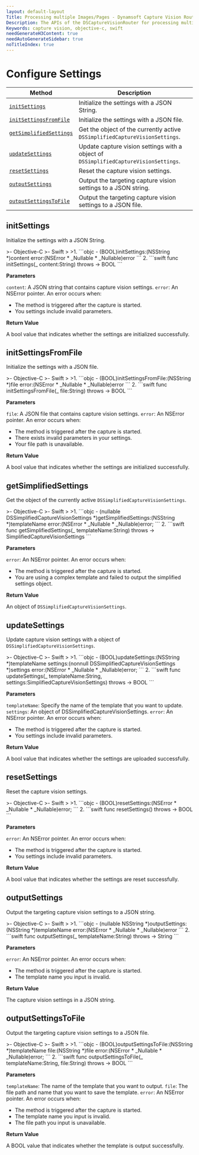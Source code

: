 ```yaml
---
layout: default-layout
Title: Processing multiple Images/Pages - Dynamsoft Capture Vision Router Module iOS Edition API Reference
Description: The APIs of the DSCaptureVisionRouter for processing multiple Images/Pages.
Keywords: capture vision, objective-c, swift
needGenerateH3Content: true
needAutoGenerateSidebar: true
noTitleIndex: true
---
```


# Configure Settings

| Method | Description |
| ------ | ----------- |
| [`initSettings`](#initsettings) | Initialize the settings with a JSON String. |
| [`initSettingsFromFile`](#initsettingsfromfile) | Initialize the settings with a JSON file. |
| [`getSimplifiedSettings`](#getsimplifiedsettings) | Get the object of the currently active `DSSimplifiedCaptureVisionSettings`. |
| [`updateSettings`](#updatesettings) | Update capture vision settings with a object of `DSSimplifiedCaptureVisionSettings`. |
| [`resetSettings`](#resetsettings) | Reset the capture vision settings. |
| [`outputSettings`](#outputsettings) | Output the targeting capture vision settings to a JSON string. |
| [`outputSettingsToFile`](#outputsettingstofile) | Output the targeting capture vision settings to a JSON file. |

## initSettings

Initialize the settings with a JSON String.

<div class="sample-code-prefix"></div>
>- Objective-C
>- Swift
>
>1. 
```objc
- (BOOL)initSettings:(NSString *)content
               error:(NSError * _Nullable * _Nullable)error
```
2. 
```swift
func initSettings(_ content:String) throws -> BOOL
```

**Parameters**

`content`: A JSON string that contains capture vision settings.
`error`: An NSError pointer. An error occurs when:

* The method is triggered after the capture is started.
* You settings include invalid parameters.

**Return Value**

A bool value that indicates whether the settings are initialized successfully.

## initSettingsFromFile

Initialize the settings with a JSON file.

<div class="sample-code-prefix"></div>
>- Objective-C
>- Swift
>
>1. 
```objc
- (BOOL)initSettingsFromFile:(NSString *)file
                        error:(NSError * _Nullable * _Nullable)error
```
2. 
```swift
func initSettingsFromFile(_ file:String) throws -> BOOL
```

**Parameters**

`file`: A JSON file that contains capture vision settings.
`error`: An NSError pointer. An error occurs when:

* The method is triggered after the capture is started.
* There exists invalid parameters in your settings.
* Your file path is unavailable.

**Return Value**

A bool value that indicates whether the settings are initialized successfully.

## getSimplifiedSettings

Get the object of the currently active `DSSimplifiedCaptureVisionSettings`.

<div class="sample-code-prefix"></div>
>- Objective-C
>- Swift
>
>1. 
```objc
- (nullable DSSimplifiedCaptureVisionSettings *)getSimplifiedSettings:(NSString *)templateName
                                                                error:(NSError * _Nullable * _Nullable)error;
```
2. 
```swift
func getSimplifiedSettings(_ templateName:String) throws -> SimplifiedCaptureVisionSettings
```

**Parameters**

`error`: An NSError pointer. An error occurs when:

* The method is triggered after the capture is started.
* You are using a complex template and failed to output the simplified settings object.

**Return Value**

An object of `DSSimplifiedCaptureVisionSettings`.

## updateSettings

Update capture vision settings with a object of `DSSimplifiedCaptureVisionSettings`.

<div class="sample-code-prefix"></div>
>- Objective-C
>- Swift
>
>1. 
```objc
- (BOOL)updateSettings:(NSString *)templateName
              settings:(nonnull DSSimplifiedCaptureVisionSettings *)settings
                 error:(NSError * _Nullable * _Nullable)error;
```
2. 
```swift
func updateSettings(_ templateName:String, settings:SimplifiedCaptureVisionSettings) throws -> BOOL
```

**Parameters**

`templateName`: Specify the name of the template that you want to update.
`settings`: An object of DSSimplifiedCaptureVisionSettings.
`error`: An NSError pointer. An error occurs when:

* The method is triggered after the capture is started.
* You settings include invalid parameters.

**Return Value**

A bool value that indicates whether the settings are uploaded successfully.

## resetSettings

Reset the capture vision settings.

<div class="sample-code-prefix"></div>
>- Objective-C
>- Swift
>
>1. 
```objc
- (BOOL)resetSettings:(NSError * _Nullable * _Nullable)error;
```
2. 
```swift
func resetSettings() throws -> BOOL
```

**Parameters**

`error`: An NSError pointer. An error occurs when:

* The method is triggered after the capture is started.
* You settings include invalid parameters.

**Return Value**

A bool value that indicates whether the settings are reset successfully.

## outputSettings

Output the targeting capture vision settings to a JSON string.

<div class="sample-code-prefix"></div>
>- Objective-C
>- Swift
>
>1. 
```objc
- (nullable NSString *)outputSettings:(NSString *)templateName
                                error:(NSError * _Nullable * _Nullable)error
```
2. 
```swift
func outputSettings(_ templateName:String) throws -> String
```

**Parameters**

`error`: An NSError pointer. An error occurs when:

* The method is triggered after the capture is started.
* The template name you input is invalid.

**Return Value**

The capture vision settings in a JSON string.

## outputSettingsToFile

Output the targeting capture vision settings to a JSON file.

<div class="sample-code-prefix"></div>
>- Objective-C
>- Swift
>
>1. 
```objc
- (BOOL)outputSettingsToFile:(NSString *)templateName
                        file:(NSString *)file
                       error:(NSError * _Nullable * _Nullable)error;
```
2. 
```swift
func outputSettingsToFile(_ templateName:String, file:String) throws -> BOOL
```

**Parameters**

`templateName`: The name of the template that you want to output.
`file`: The file path and name that you want to save the template.
`error`: An NSError pointer. An error occurs when:

* The method is triggered after the capture is started.
* The template name you input is invalid.
* The file path you input is unavailable.

**Return Value**

A BOOL value that indicates whether the template is output successfully.
